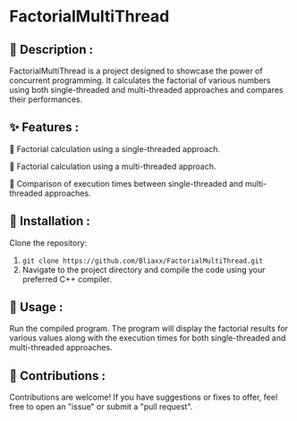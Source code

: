 # FactorialMultiThread

## 📝 Description :
FactorialMultiThread is a project designed to showcase the power of concurrent programming. It calculates the factorial of various numbers using both single-threaded and multi-threaded approaches and compares their performances.

## ✨ Features :
🔹 Factorial calculation using a single-threaded approach.

🔹 Factorial calculation using a multi-threaded approach.

🔹 Comparison of execution times between single-threaded and multi-threaded approaches.

## 💽 Installation :
Clone the repository:

1. `git clone https://github.com/Bliaxx/FactorialMultiThread.git`
2. Navigate to the project directory and compile the code using your preferred C++ compiler.

## 🚀 Usage :
Run the compiled program. The program will display the factorial results for various values along with the execution times for both single-threaded and multi-threaded approaches.

## 🤝 Contributions :
Contributions are welcome! If you have suggestions or fixes to offer, feel free to open an "issue" or submit a "pull request".
